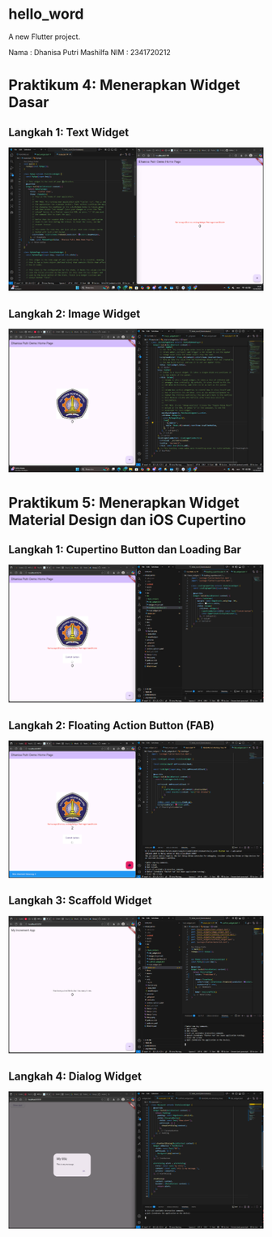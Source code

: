 # hello_word

A new Flutter project.

Nama : Dhanisa Putri Mashilfa
NIM : 2341720212


# Praktikum 4: Menerapkan Widget Dasar

## Langkah 1: Text Widget
![alt text](image.png)

## Langkah 2: Image Widget
![alt text](image-1.png)

#  Praktikum 5: Menerapkan Widget Material Design dan iOS Cupertino

## Langkah 1: Cupertino Button dan Loading Bar

![alt text](image-2.png)

## Langkah 2: Floating Action Button (FAB)

![alt text](image-3.png)

## Langkah 3: Scaffold Widget

![alt text](image-4.png)

## Langkah 4: Dialog Widget

![alt text](image-5.png)